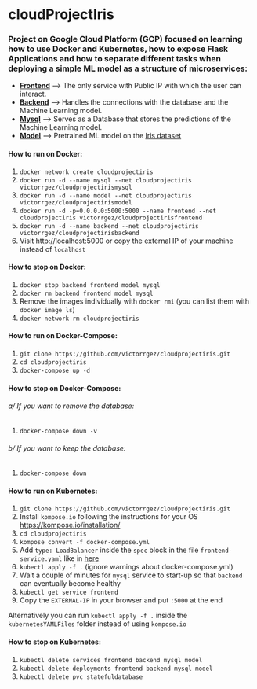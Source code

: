 <h1> cloudProjectIris </h1>
<h3> Project on Google Cloud Platform (GCP) focused on learning how to use Docker and Kubernetes, how to expose Flask Applications and how to separate different tasks when deploying a simple ML model as a structure of microservices: </h3>

- [**Frontend**](./frontend5000) --> The only service with Public IP with which the user can interact.
- [**Backend**](./backend8080) --> Handles the connections with the database and the Machine Learning model.
- [**Mysql**](./mysql3306) --> Serves as a Database that stores the predictions of the Machine Learning model.
- [**Model**](./irismodel3000) --> Pretrained ML model on the [Iris dataset](https://www.kaggle.com/datasets/uciml/iris)

<h4> How to run on Docker: </h4>

1. `docker network create cloudprojectiris`
2. `docker run -d --name mysql --net cloudprojectiris victorrgez/cloudprojectirismysql`
3. `docker run -d --name model --net cloudprojectiris victorrgez/cloudprojectirismodel`
4. `docker run -d -p=0.0.0.0:5000:5000 --name frontend --net cloudprojectiris victorrgez/cloudprojectirisfrontend`
5. `docker run -d --name backend --net cloudprojectiris victorrgez/cloudprojectirisbackend`
6. Visit http://localhost:5000 or copy the external IP of your machine instead of `localhost`

<h4> How to stop on Docker: </h4>

1. `docker stop backend frontend model mysql`
2. `docker rm backend frontend model mysql`
3. Remove the images individually with `docker rmi` (you can list them with `docker image ls`)
4. `docker network rm cloudprojectiris`

<h4> How to run on Docker-Compose: </h4>

1. `git clone https://github.com/victorrgez/cloudprojectiris.git`
2. `cd cloudprojectiris`
3. `docker-compose up -d`

<h4> How to stop on Docker-Compose: </h4>

<h6> a/ If you want to remove the database: </h6>

1. `docker-compose down -v`

<h6> b/ If you want to keep the database: </h6>

1. `docker-compose down`

<h4> How to run on Kubernetes: </h4>

1. `git clone https://github.com/victorrgez/cloudprojectiris.git`
2. Install `kompose.io` following the instructions for your OS https://kompose.io/installation/
3. `cd cloudprojectiris`
4. `kompose convert -f docker-compose.yml`
5. Add `type: LoadBalancer` inside the `spec` block in the file `frontend-service.yaml` like in [here](./kubernetesYAMLFiles/frontend-service.yaml)
6. `kubectl apply -f .` (ignore warnings about docker-compose.yml)
7. Wait a couple of minutes for `mysql` service to start-up so that `backend` can eventually become healthy
8. `kubectl get service frontend`
9. Copy the `EXTERNAL-IP` in your browser and put `:5000` at the end

Alternatively you can run `kubectl apply -f .` inside the `kubernetesYAMLFiles` folder instead of using `kompose.io`

<h4> How to stop on Kubernetes: </h4>

1. `kubectl delete services frontend backend mysql model`
2. `kubectl delete deployments frontend backend mysql model`
3. `kubectl delete pvc statefuldatabase`
